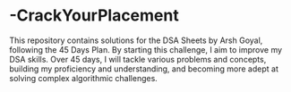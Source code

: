 # -CrackYourPlacement
This repository contains solutions for the DSA Sheets by Arsh Goyal, following the 45 Days Plan. By starting this challenge, I aim to improve my DSA skills. Over 45 days, I will tackle various problems and concepts, building my proficiency and understanding, and becoming more adept at solving complex algorithmic challenges.
